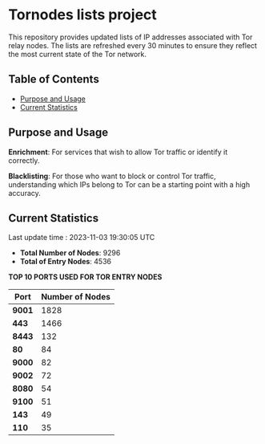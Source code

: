# Tornodes lists project

This repository provides updated lists of IP addresses associated with Tor relay nodes. The lists are refreshed every 30 minutes to ensure they reflect the most current state of the Tor network.

## Table of Contents

- [Purpose and Usage](#purpose-and-usage)
- [Current Statistics](#current-statistics)


## Purpose and Usage

**Enrichment**: For services that wish to allow Tor traffic or identify it correctly.

**Blacklisting**: For those who want to block or control Tor traffic, understanding which IPs belong to Tor can be a starting point with a high accuracy.

## Current Statistics

Last update time : 2023-11-03 19:30:05 UTC

- **Total Number of Nodes**: 9296
- **Total of Entry Nodes**: 4536

**TOP 10 PORTS USED FOR TOR ENTRY NODES**

| **Port** | **Number of Nodes** |
|------|-----------------|
| **9001**   | 1828  |
| **443**   | 1466  |
| **8443**   | 132  |
| **80**   | 84  |
| **9000**   | 82  |
| **9002**   | 72  |
| **8080**   | 54  |
| **9100**   | 51  |
| **143**   | 49  |
| **110**   | 35  |

